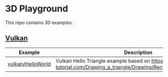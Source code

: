 
# 3D Playground

This repo contains 3D examples.

## [Vulkan](vulkan)

|Example|Description|
|---|---|
|[vulkan/HelloWorld](vulkan/HelloWorld)|Vulkan Hello Triangle example based on <https://vulkan-tutorial.com/Drawing_a_triangle/Drawing/Rendering_and_presentation>|
